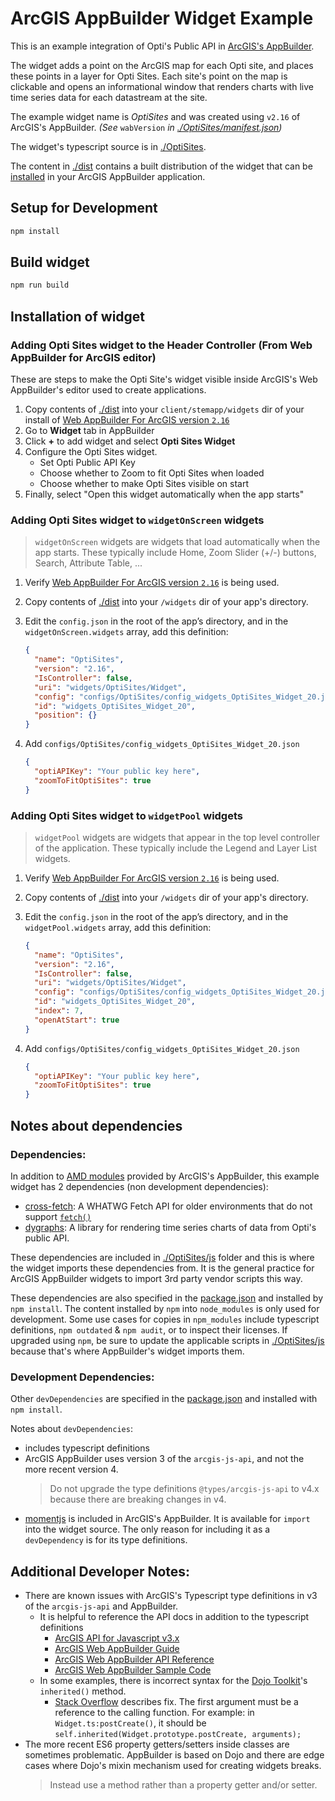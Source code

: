 # ArcGIS AppBuilder Widget Example

This is an example integration of Opti's Public API in [ArcGIS's
AppBuilder](https://developers.arcgis.com/web-appbuilder/guide/xt-welcome.htm).

The widget adds a point on the ArcGIS map for each Opti site, and places these points in a layer
for Opti Sites.  Each site's point on the map is clickable and opens an informational window that
renders charts with live time series data for each datastream at the site.

The example widget name is *OptiSites* and was created using `v2.16` of
ArcGIS's AppBuilder. *(See* `wabVersion` *in [./OptiSites/manifest.json](./OptiSites/manifest.json#L7))*

The widget's typescript source is in [./OptiSites](./OptiSites).

The content in [./dist](./dist) contains a built distribution of the widget that can be
[installed](#installation-of-widget) in your ArcGIS AppBuilder application.

## Setup for Development

```bash
npm install
```

## Build widget

```bash
npm run build
```

## Installation of widget

### Adding Opti Sites widget to the Header Controller (From Web AppBuilder for ArcGIS editor)

These are steps to make the Opti Site's widget visible inside ArcGIS's Web
AppBuilder's editor used to create applications.

1. Copy contents of [./dist](./dist) into your `client/stemapp/widgets` dir of your install
   of [Web AppBuilder For ArcGIS version `2.16`](https://developers.arcgis.com/web-appbuilder/guide/getstarted.htm)
2. Go to **Widget** tab in AppBuilder
3. Click **+** to add widget and select **Opti Sites Widget**
4. Configure the Opti Sites widget.
    * Set Opti Public API Key
    * Choose whether to Zoom to fit Opti Sites when loaded
    * Choose whether to make Opti Sites visible on start
5. Finally, select "Open this widget automatically when the app starts"

### Adding Opti Sites widget to `widgetOnScreen` widgets

> `widgetOnScreen` widgets are widgets that load automatically when the app starts.
> These typically include Home, Zoom Slider (+/-) buttons, Search, Attribute Table, ...

1. Verify [Web AppBuilder For ArcGIS version
   `2.16`](https://developers.arcgis.com/web-appbuilder/guide/getstarted.htm) is
   being used.
2. Copy contents of [./dist](./dist) into your `/widgets` dir of your app's directory.
3. Edit the `config.json` in the root of the app’s directory, and in the
   `widgetOnScreen.widgets` array, add this definition:

    ```json
    {
      "name": "OptiSites",
      "version": "2.16",
      "IsController": false,
      "uri": "widgets/OptiSites/Widget",
      "config": "configs/OptiSites/config_widgets_OptiSites_Widget_20.json",
      "id": "widgets_OptiSites_Widget_20",
      "position": {}
    }

    ```
4. Add `configs/OptiSites/config_widgets_OptiSites_Widget_20.json`

   ```json
   {
     "optiAPIKey": "Your public key here",
     "zoomToFitOptiSites": true
   }
   ```

### Adding Opti Sites widget to `widgetPool` widgets

> `widgetPool` widgets are widgets that appear in the top level controller of
> the application.  These typically include the Legend and Layer List widgets.

1. Verify [Web AppBuilder For ArcGIS version
   `2.16`](https://developers.arcgis.com/web-appbuilder/guide/getstarted.htm) is
   being used.
2. Copy contents of [./dist](./dist) into your `/widgets` dir of your app's directory.
3. Edit the `config.json` in the root of the app’s directory, and in the
   `widgetPool.widgets` array, add this definition:

    ```json
    {
      "name": "OptiSites",
      "version": "2.16",
      "IsController": false,
      "uri": "widgets/OptiSites/Widget",
      "config": "configs/OptiSites/config_widgets_OptiSites_Widget_20.json",
      "id": "widgets_OptiSites_Widget_20",
      "index": 7,
      "openAtStart": true
    }
    ```
4. Add `configs/OptiSites/config_widgets_OptiSites_Widget_20.json`

   ```json
   {
     "optiAPIKey": "Your public key here",
     "zoomToFitOptiSites": true
   }
   ```

## Notes about dependencies

### Dependencies:

In addition to [AMD modules](https://github.com/amdjs/amdjs-api) provided by
ArcGIS's AppBuilder, this example widget has 2 dependencies (non development dependencies):

* [cross-fetch](https://github.com/lquixada/cross-fetch): A WHATWG Fetch API
  for older environments that do not support
  [`fetch()`](https://developer.mozilla.org/en-US/docs/Web/API/Fetch_API)
* [dygraphs](https://github.com/danvk/dygraphs): A library for rendering time
  series charts of data from Opti's public API.

These dependencies are included in [./OptiSites/js](./OptiSites/js) folder and
this is where the widget imports these dependencies from. It is the general practice
for ArcGIS AppBuilder widgets to import 3rd party vendor scripts this way.

These dependencies are also specified in the [package.json](./package.json) and installed by
`npm install`. The content installed by `npm` into `node_modules` is only used for development.
Some use cases for copies in `npm_modules` include typescript definitions, `npm outdated` & `npm audit`,
or to inspect their licenses.  If upgraded using `npm`, be sure to update the applicable scripts in
[./OptiSites/js](./OptiSites/js) because that's where AppBuilder's widget imports them.

### Development Dependencies:

Other `devDependencies` are specified in the [package.json](./package.json) and
installed with `npm install`.

Notes about `devDependencies`:
* includes typescript definitions
* ArcGIS AppBuilder uses version 3 of the `arcgis-js-api`, and not the more
  recent version 4.
  > Do not upgrade the type definitions `@types/arcgis-js-api` to v4.x because
  > there are breaking changes in v4.
* [momentjs](https://momentjs.com) is included in ArcGIS's AppBuilder.  It is
  available for `import` into the widget source.  The only reason for including
  it as a `devDependency` is for its type definitions.

## Additional Developer Notes:

* There are known issues with ArcGIS's Typescript type definitions in v3 of the
  `arcgis-js-api` and AppBuilder.
  * It is helpful to reference the API docs in addition to the typescript
    definitions
    * [ArcGIS API for Javascript v3.x](https://developers.arcgis.com/javascript/3/jsapi/)
    * [ArcGIS Web AppBuilder Guide](https://developers.arcgis.com/web-appbuilder/guide/getstarted.htm)
    * [ArcGIS Web AppBuilder API Reference](https://developers.arcgis.com/web-appbuilder/api-reference/css-framework.htm)
    * [ArcGIS Web AppBuilder Sample Code](https://developers.arcgis.com/web-appbuilder/sample-code/create-custom-in-panel-widget.htm)
  * In some examples, there is incorrect syntax for the [Dojo Toolkit](https://dojotoolkit.org/)'s `inherited()` method.
    * [Stack Overflow](https://stackoverflow.com/questions/33208956/dojo-error-when-using-this-inheritedarguments-in-strict-mode)
      describes fix.  The first argument must be a reference to the calling function.
      For example: in `Widget.ts:postCreate()`, it should be `self.inherited(Widget.prototype.postCreate, arguments);`
* The more recent ES6 property getters/setters inside classes are sometimes problematic.  AppBuilder is based on Dojo and
  there are edge cases where Dojo's mixin mechanism used for creating widgets breaks.
  > Instead use a method rather than a property getter and/or setter.
